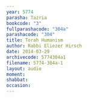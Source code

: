 ```yaml
---
year: 5774
parasha: Tazria
bookcode: "3"
fullparashacode: "304a"
parashacode: "304"
title: Torah Humanism
author: Rabbi Eliezer Hirsch
date: 2014-03-29
archivecode: 5774304a1
filename: 5774-304a-1
layout: audio
moment: 
shabbat: 
occasion: 
---
```

